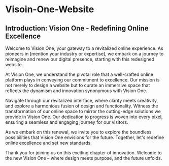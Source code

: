 # Visoin-One-Website

## Introduction: Vision One - Redefining Online Excellence

Welcome to Vision One, your gateway to a revitalized online experience. As pioneers in [mention your industry or expertise], we embark on a journey to reimagine and renew our digital presence, starting with this redesigned website.

At Vision One, we understand the pivotal role that a well-crafted online platform plays in conveying our commitment to excellence. Our mission is not merely to design a website but to curate an immersive space that reflects the dynamism and innovation synonymous with Vision One.

Navigate through our revitalized interface, where clarity meets creativity, and explore a harmonious fusion of design and functionality. Witness the transformation of our online space to mirror the cutting-edge solutions we provide in Vision One. Our dedication to progress is woven into every pixel, ensuring a seamless and engaging journey for our visitors.

As we embark on this renewal, we invite you to explore the boundless possibilities that Vision One envisions for the future. Together, let's redefine online excellence and set new standards.

Thank you for joining us on this exciting chapter of innovation. Welcome to the new Vision One – where design meets purpose, and the future unfolds.
